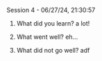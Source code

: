 Session 4 - 06/27/24, 21:30:57
1) What did you learn?
a lot!

2) What went well?
eh...

3) What did not go well?
adf

